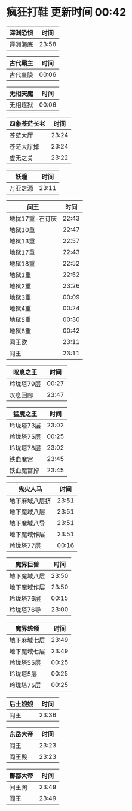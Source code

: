 # 疯狂打鞋 更新时间 00:42

| 深渊恐惧   | 时间    |
|--------|-------|
| 评洲海底 | 23:58 |

| 古代霸主   | 时间    |
|--------|-------|
| 古代皇陵 | 00:06 |

| 无相天魔   | 时间    |
|--------|-------|
| 无相炼狱 | 00:06 |

| 四象苍茫长老   | 时间    |
|--------|-------|
| 苍茫大厅 | 23:24 |
| 苍茫大厅掉 | 23:24 |
| 虚无之关 | 23:22 |

| 妖瞳   | 时间    |
|--------|-------|
| 万亚之源 | 23:11 |

| 间王   | 时间    |
|--------|-------|
| 地扰17重-石订庆 | 22:43 |
| 地狱10重 | 22:47 |
| 地狱13重 | 22:57 |
| 地狱17重 | 22:43 |
| 地狱18重 | 22:52 |
| 地狱1重 | 22:52 |
| 地狱2重 | 23:26 |
| 地狱3重 | 00:09 |
| 地狱4重 | 00:24 |
| 地狱5重 | 00:30 |
| 地狱8重 | 00:42 |
| 闻王欧 | 23:11 |
| 阎王 | 23:11 |

| 叹息之王   | 时间    |
|--------|-------|
| 玲珑塔79层 | 00:27 |
| 叹息回廊 | 23:47 |

| 猛魔之王   | 时间    |
|--------|-------|
| 玲珑塔73层 | 23:02 |
| 玲珑塔75层 | 00:25 |
| 玲珑塔78层 | 23:02 |
| 铁血魔宫 | 23:45 |
| 铁血魔宫掉 | 23:45 |

| 鬼火人马   | 时间    |
|--------|-------|
| 地下麻域八层挤 | 23:51 |
| 地下魔域八层 | 23:51 |
| 地下魔域八导 | 23:51 |
| 地下魔域作层 | 23:51 |
| 玲珑塔77层 | 00:16 |

| 魔界巨兽   | 时间    |
|--------|-------|
| 地下魔域八层 | 23:50 |
| 地下魔域作层 | 23:50 |
| 玲珑塔76层 | 00:15 |
| 玲珑塔76导 | 23:00 |

| 魔界统领   | 时间    |
|--------|-------|
| 地下麻域七层 | 23:49 |
| 地下魔域七层 | 23:49 |
| 玲珑塔55层 | 00:25 |
| 玲珑塔5层 | 00:25 |
| 玲珑塔75层 | 00:25 |

| 后土娘娘   | 时间    |
|--------|-------|
| 阎王 | 23:36 |

| 东岳大帝   | 时间    |
|--------|-------|
| 阎王 | 23:23 |
| 阎王殿 | 23:23 |

| 酆都大帝   | 时间    |
|--------|-------|
| 间王网 | 23:49 |
| 阎王 | 23:49 |